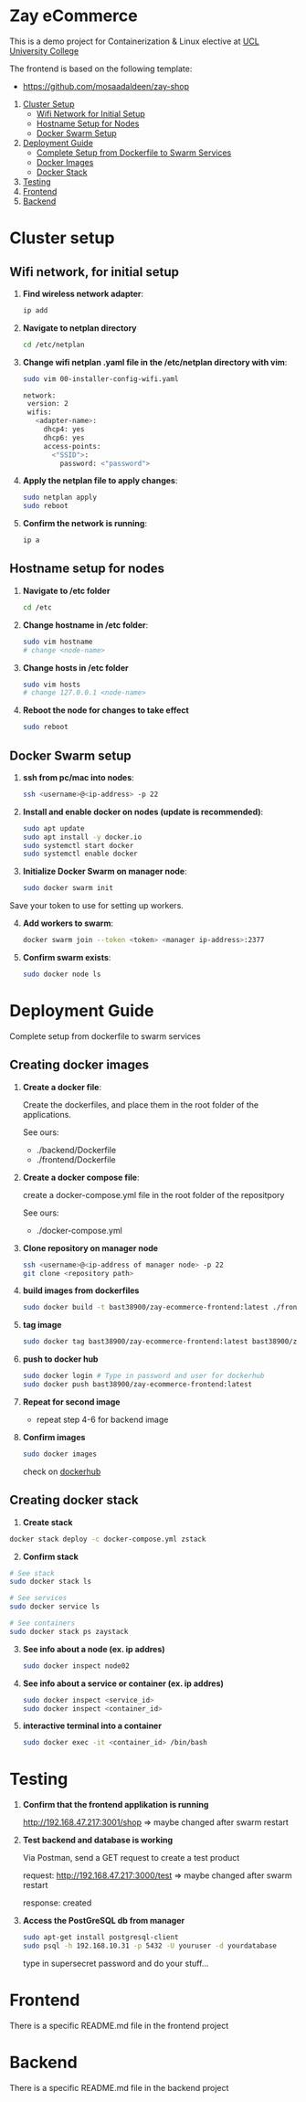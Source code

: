 # Zay eCommerce

This is a demo project for Containerization & Linux elective at [UCL University College](https://ucl.dk)

The frontend is based on the following template:

* https://github.com/mosaadaldeen/zay-shop

1. [Cluster Setup](#cluster-setup)
   - [Wifi Network for Initial Setup](#wifi-network-for-initial-setup)
   - [Hostname Setup for Nodes](#hostname-setup-for-nodes)
   - [Docker Swarm Setup](#docker-swarm-setup)
2. [Deployment Guide](#Deployment-guide)
   - [Complete Setup from Dockerfile to Swarm Services](#complete-setup-from-dockerfile-to-swarm-services)
   - [Docker Images](#docker-images)
   - [Docker Stack](#docker-stack)
3. [Testing](#testing)
4. [Frontend](#frontend)
5. [Backend](#backend)



# Cluster setup

## Wifi network, for initial setup

1. **Find wireless network adapter**: 
   ```bash
   ip add
   ```

2. **Navigate to netplan directory**
   ```bash
   cd /etc/netplan
   ```

3. **Change wifi netplan .yaml file in the /etc/netplan directory with vim**: 
   ```bash
   sudo vim 00-installer-config-wifi.yaml

   network:
    version: 2
    wifis:
      <adapter-name>:
        dhcp4: yes
        dhcp6: yes
        access-points:
          <"SSID">:
            password: <"password">
   ```

4. **Apply the netplan file to apply changes**: 
   ```bash
   sudo netplan apply
   sudo reboot
   ```

5. **Confirm the network is running**:
   ```bash
   ip a
   ```


## Hostname setup for nodes

1. **Navigate to /etc folder**
   ```bash
   cd /etc
   ```

2. **Change hostname in /etc folder**: 
   ```bash
   sudo vim hostname
   # change <node-name>
   ```

3. **Change hosts in /etc folder**
   ```bash
   sudo vim hosts
   # change 127.0.0.1 <node-name>
   ```

4. **Reboot the node for changes to take effect**
   ```bash
   sudo reboot
   ```


## Docker Swarm setup

1. **ssh from pc/mac into nodes**: 
   ```bash
   ssh <username>@<ip-address> -p 22
   ```

2. **Install and enable docker on nodes (update is recommended)**:
   ```bash
   sudo apt update
   sudo apt install -y docker.io 
   sudo systemctl start docker
   sudo systemctl enable docker
   ```

3. **Initialize Docker Swarm on manager node**: 
   ```bash
   sudo docker swarm init
   ```

Save your token to use for setting up workers.

4. **Add workers to swarm**:
   ```bash
   docker swarm join --token <token> <manager ip-address>:2377
   ```

5. **Confirm swarm exists**:
   ```bash
   sudo docker node ls
   ```



# Deployment Guide

Complete setup from dockerfile to swarm services

## Creating docker images

1. **Create a docker file**:

   Create the dockerfiles, and place them in the root folder of the applications.

   See ours:
   * ./backend/Dockerfile
   * ./frontend/Dockerfile

2. **Create a docker compose file**:

   create a docker-compose.yml file in the root folder of the repositpory

   See ours:
   * ./docker-compose.yml

3. **Clone repository on manager node**
   ```bash
   ssh <username>@<ip-address of manager node> -p 22
   git clone <repository path>
   ```

4. **build images from dockerfiles**
   ```bash
   sudo docker build -t bast38900/zay-ecommerce-frontend:latest ./frontend
   ```

5. **tag image**
   ```bash
   sudo docker tag bast38900/zay-ecommerce-frontend:latest bast38900/zay-ecommerce-frontend:latest
   ```

6. **push to docker hub**
   ```bash
   sudo docker login # Type in password and user for dockerhub
   sudo docker push bast38900/zay-ecommerce-frontend:latest
   ```

7. **Repeat for second image**
   * repeat step 4-6 for backend image

8. **Confirm images**
   ```bash
   sudo docker images
   ```

   check on [dockerhub](https://hub.docker.com/)

## Creating docker stack

1.  **Create stack**
   ```bash
   docker stack deploy -c docker-compose.yml zstack
   ```

2.  **Confirm stack**
   ```bash
   # See stack
   sudo docker stack ls
   
   # See services
   sudo docker service ls

   # See containers
   sudo docker stack ps zaystack
   ```

3. **See info about a node (ex. ip addres)**
   ```bash
   sudo docker inspect node02
   ```
4. **See info about a service or container (ex. ip addres)**
   ```bash
   sudo docker inspect <service_id>
   sudo docker inspect <container_id>
   ```

5. **interactive terminal into a container**
   ```bash
   sudo docker exec -it <container_id> /bin/bash
   ```



# Testing

1. **Confirm that the frontend applikation is running**

   http://192.168.47.217:3001/shop => maybe changed after swarm restart

2. **Test backend and database is working**

   Via Postman, send a GET request to create a test product

   request: http://192.168.47.217:3000/test => maybe changed after swarm restart

   response: created

3. **Access the PostGreSQL db from manager**
   ```bash
   sudo apt-get install postgresql-client
   sudo psql -h 192.168.10.31 -p 5432 -U youruser -d yourdatabase
   ```

   type in supersecret password and do your stuff...



# Frontend

There is a specific README.md file in the frontend project



# Backend

There is a specific README.md file in the backend project
